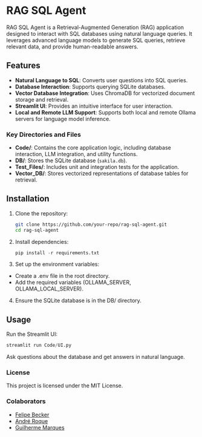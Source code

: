 # RAG SQL Agent

RAG SQL Agent is a Retrieval-Augmented Generation (RAG) application designed to interact with SQL databases using natural language queries. It leverages advanced language models to generate SQL queries, retrieve relevant data, and provide human-readable answers.

## Features

- **Natural Language to SQL**: Converts user questions into SQL queries.
- **Database Interaction**: Supports querying SQLite databases.
- **Vector Database Integration**: Uses ChromaDB for vectorized document storage and retrieval.
- **Streamlit UI**: Provides an intuitive interface for user interaction.
- **Local and Remote LLM Support**: Supports both local and remote Ollama servers for language model inference.

### Key Directories and Files

- **Code/**: Contains the core application logic, including database interaction, LLM integration, and utility functions.
- **DB/**: Stores the SQLite database (`sakila.db`).
- **Test_Files/**: Includes unit and integration tests for the application.
- **Vector_DB/**: Stores vectorized representations of database tables for retrieval.

## Installation

1. Clone the repository:
   ```bash
   git clone https://github.com/your-repo/rag-sql-agent.git
   cd rag-sql-agent
   ```

2. Install dependencies:
   ```python
   pip install -r requirements.txt
   ```
   
3. Set up the environment variables:
  * Create a .env file in the root directory.
  * Add the required variables (OLLAMA_SERVER, OLLAMA_LOCAL_SERVER).

4. Ensure the SQLite database is in the DB/ directory.

## Usage

Run the Streamlit UI:
   ```python
   streamlit run Code/UI.py
   ```

Ask questions about the database and get answers in natural language.

### License
This project is licensed under the MIT License.

### Colaborators
- [Felipe Becker](https://github.com/beckerfelipee)
- [André Roque](https://github.com/Roque97)
- [Guilherme Marques](https://github.com/guilhermusm)
